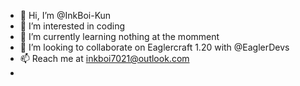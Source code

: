 - 👋 Hi, I’m @InkBoi-Kun
- 👀 I’m interested in coding
- 🌱 I’m currently learning nothing at the momment 
- 💞️ I’m looking to collaborate on Eaglercraft 1.20 with @EaglerDevs
- 📫 Reach me at inkboi7021@outlook.com
- 
<!---
InkBoi-Kun/InkBoi-Kun is a ✨ special ✨ repository because its `README.md` (this file) appears on your GitHub profile.
You can click the Preview link to take a look at your changes.
--->
